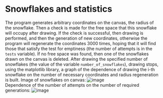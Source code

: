 # Snowflakes and statistics
The program generates arbitrary coordinates on the canvas, the radius of the snowflake. Then a check is made for the free space that this snowflake will occupy after drawing. If the check is successful, then drawing is performed, and then the generation of new coordinates, otherwise the program will regenerate the coordinates 3000 times, hoping that it will find those that satisfy the test for emptiness (the number of attempts is in the `tests` variable). If no free space was found, then one of the snowflakes drawn on the canvas is deleted. After drawing the specified number of snowflakes (the value of the variable `number_of_snowflakes`), drawing stops, using the matplotlib library, a graph of the dependence of drawing the i-th snowflake on the number of necessary coordinates and radius regeneration is built. 
Image of snowflakes on canvas:
![image](https://user-images.githubusercontent.com/71276784/129423809-b2134046-87d3-4c1b-9cc7-762c64baeee8.png)
<br/>Dependence of the number of attempts on the number of required generations:
![image](https://user-images.githubusercontent.com/71276784/129423797-dbec29b0-6ade-40b3-b3f8-49cf4ccf79cd.png)
